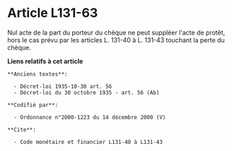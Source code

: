 # Article L131-63

Nul acte de la part du porteur du chèque ne peut suppléer l'acte de protêt, hors le cas prévu par les articles L. 131-40 à L.
131-43 touchant la perte du chèque.

**Liens relatifs à cet article**

	**Anciens textes**:

	  - Décret-loi 1935-10-30 art. 56
	  - Décret-loi du 30 octobre 1935 - art. 56 (Ab)

	**Codifié par**:

	  - Ordonnance n°2000-1223 du 14 décembre 2000 (V)

	**Cite**:

	  - Code monétaire et financier L131-40 à L131-43
